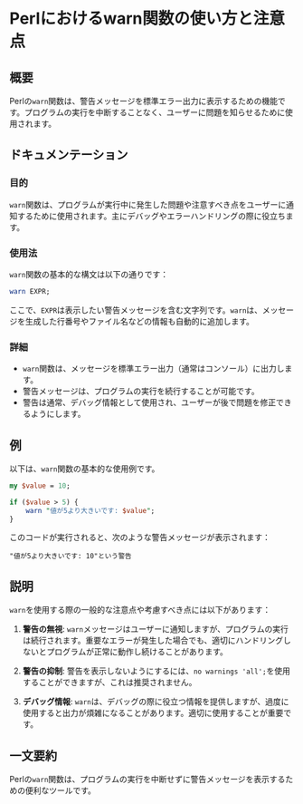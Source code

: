 <!--
Meta Description: # Perlにおけるwarn関数の使い方と注意点 ## 概要 Perlの`warn`関数は、警告メッセージを標準エラー出力に表示するための機能です。プログラムの実行を中断することなく、ユーザーに問題を知らせるために使用されます。 ## ドキュメンテーション ### 目的 `warn`関数は、プログラ...
Meta Keywords: warn, 関数は, value, perlの, perl
-->

# Perlにおけるwarn関数の使い方と注意点

## 概要
Perlの`warn`関数は、警告メッセージを標準エラー出力に表示するための機能です。プログラムの実行を中断することなく、ユーザーに問題を知らせるために使用されます。

## ドキュメンテーション
### 目的
`warn`関数は、プログラムが実行中に発生した問題や注意すべき点をユーザーに通知するために使用されます。主にデバッグやエラーハンドリングの際に役立ちます。

### 使用法
`warn`関数の基本的な構文は以下の通りです：

```perl
warn EXPR;
```

ここで、`EXPR`は表示したい警告メッセージを含む文字列です。`warn`は、メッセージを生成した行番号やファイル名などの情報も自動的に追加します。

### 詳細
- `warn`関数は、メッセージを標準エラー出力（通常はコンソール）に出力します。
- 警告メッセージは、プログラムの実行を続行することが可能です。
- 警告は通常、デバッグ情報として使用され、ユーザーが後で問題を修正できるようにします。

## 例
以下は、`warn`関数の基本的な使用例です。

```perl
my $value = 10;

if ($value > 5) {
    warn "値が5より大きいです: $value";
}
```

このコードが実行されると、次のような警告メッセージが表示されます：
```
"値が5より大きいです: 10"という警告
```

## 説明
`warn`を使用する際の一般的な注意点や考慮すべき点には以下があります：

1. **警告の無視**: `warn`メッセージはユーザーに通知しますが、プログラムの実行は続行されます。重要なエラーが発生した場合でも、適切にハンドリングしないとプログラムが正常に動作し続けることがあります。

2. **警告の抑制**: 警告を表示しないようにするには、`no warnings 'all';`を使用することができますが、これは推奨されません。

3. **デバッグ情報**: `warn`は、デバッグの際に役立つ情報を提供しますが、過度に使用すると出力が煩雑になることがあります。適切に使用することが重要です。

## 一文要約
Perlの`warn`関数は、プログラムの実行を中断せずに警告メッセージを表示するための便利なツールです。